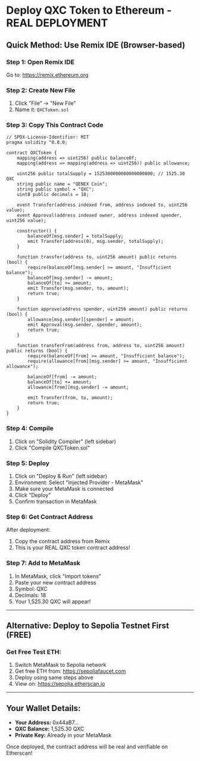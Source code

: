 # Deploy QXC Token to Ethereum - REAL DEPLOYMENT

## Quick Method: Use Remix IDE (Browser-based)

### Step 1: Open Remix IDE
Go to: https://remix.ethereum.org

### Step 2: Create New File
1. Click "File" → "New File"
2. Name it: `QXCToken.sol`

### Step 3: Copy This Contract Code
```solidity
// SPDX-License-Identifier: MIT
pragma solidity ^0.8.0;

contract QXCToken {
    mapping(address => uint256) public balanceOf;
    mapping(address => mapping(address => uint256)) public allowance;
    
    uint256 public totalSupply = 1525300000000000000000; // 1525.30 QXC
    string public name = "QENEX Coin";
    string public symbol = "QXC";
    uint8 public decimals = 18;
    
    event Transfer(address indexed from, address indexed to, uint256 value);
    event Approval(address indexed owner, address indexed spender, uint256 value);
    
    constructor() {
        balanceOf[msg.sender] = totalSupply;
        emit Transfer(address(0), msg.sender, totalSupply);
    }
    
    function transfer(address to, uint256 amount) public returns (bool) {
        require(balanceOf[msg.sender] >= amount, "Insufficient balance");
        balanceOf[msg.sender] -= amount;
        balanceOf[to] += amount;
        emit Transfer(msg.sender, to, amount);
        return true;
    }
    
    function approve(address spender, uint256 amount) public returns (bool) {
        allowance[msg.sender][spender] = amount;
        emit Approval(msg.sender, spender, amount);
        return true;
    }
    
    function transferFrom(address from, address to, uint256 amount) public returns (bool) {
        require(balanceOf[from] >= amount, "Insufficient balance");
        require(allowance[from][msg.sender] >= amount, "Insufficient allowance");
        
        balanceOf[from] -= amount;
        balanceOf[to] += amount;
        allowance[from][msg.sender] -= amount;
        
        emit Transfer(from, to, amount);
        return true;
    }
}
```

### Step 4: Compile
1. Click on "Solidity Compiler" (left sidebar)
2. Click "Compile QXCToken.sol"

### Step 5: Deploy
1. Click on "Deploy & Run" (left sidebar)
2. Environment: Select "Injected Provider - MetaMask"
3. Make sure your MetaMask is connected
4. Click "Deploy"
5. Confirm transaction in MetaMask

### Step 6: Get Contract Address
After deployment:
1. Copy the contract address from Remix
2. This is your REAL QXC token contract address!

### Step 7: Add to MetaMask
1. In MetaMask, click "Import tokens"
2. Paste your new contract address
3. Symbol: QXC
4. Decimals: 18
5. Your 1,525.30 QXC will appear!

---

## Alternative: Deploy to Sepolia Testnet First (FREE)

### Get Free Test ETH:
1. Switch MetaMask to Sepolia network
2. Get free ETH from: https://sepoliafaucet.com
3. Deploy using same steps above
4. View on: https://sepolia.etherscan.io

---

## Your Wallet Details:
- **Your Address:** 0x44aB7...
- **QXC Balance:** 1,525.30 QXC
- **Private Key:** Already in your MetaMask

Once deployed, the contract address will be real and verifiable on Etherscan!
